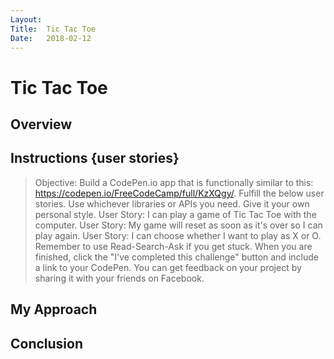 ```yaml
---
Layout:
Title:  Tic Tac Toe
Date:   2018-02-12
---
```


# Tic Tac Toe

## Overview
## Instructions {user stories}

> Objective: Build a CodePen.io app that is functionally similar to this: https://codepen.io/FreeCodeCamp/full/KzXQgy/.
> Fulfill the below user stories. Use whichever libraries or APIs you need. Give it your own personal style.
> User Story: I can play a game of Tic Tac Toe with the computer.
> User Story: My game will reset as soon as it's over so I can play again.
> User Story: I can choose whether I want to play as X or O.
> Remember to use Read-Search-Ask if you get stuck.
> When you are finished, click the "I've completed this challenge" button and include a link to your CodePen.
> You can get feedback on your project by sharing it with your friends on Facebook.


## My Approach
## Conclusion